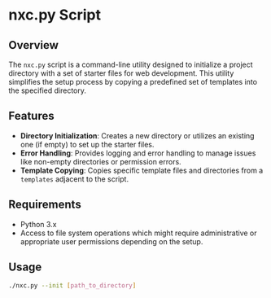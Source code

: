 # nxc.py Script

## Overview

The `nxc.py` script is a command-line utility designed to initialize a project directory with a set of starter files for web development. This utility simplifies the setup process by copying a predefined set of templates into the specified directory.

## Features

- **Directory Initialization**: Creates a new directory or utilizes an existing one (if empty) to set up the starter files.
- **Error Handling**: Provides logging and error handling to manage issues like non-empty directories or permission errors.
- **Template Copying**: Copies specific template files and directories from a `templates` adjacent to the script.

## Requirements

- Python 3.x
- Access to file system operations which might require administrative or appropriate user permissions depending on the setup.

## Usage

```bash
./nxc.py --init [path_to_directory]
